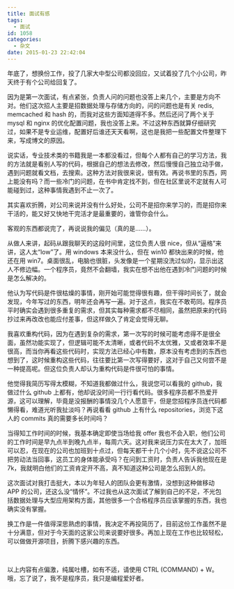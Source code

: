 ```yaml
---
title: 面试有感
tags:
  - 面试
id: 1058
categories:
  - 杂文
date: 2015-01-23 22:42:04
---
```


年底了，想换份工作，投了几家大中型公司都没回应，又试着投了几个小公司，昨天终于有个公司给回复了。

因为是第一次面试，有点紧张，负责人问的问题也没答上来几个，主要是方向不对。他们这次招人主要是招数据处理与存储方向的，问的问题也是有关 redis, memcached 和 hash 的，而我对这些方面知道得不多。然后还问了两个关于 mysql 和 nginx 的优化配置问题，我也没答上来。不过这种东西就算仔细研究过，如果不是专业运维，配置好后谁还天天看啊，这也是我把一些配置文件整理下来，写成博文的原因。

说实话，专业技术类的书籍我是一本都没看过，但每个人都有自己的学习方法，我的方法就是看别人写的代码，根据自己的想法去修改，然后慢慢自己独立动手做，遇到问题就看文档，去搜索。这种方法对我很来说，很有效。再说书里的东西，网上能没有吗？而一些冷门的问题，在书中肯定找不到，但在社区里说不定就有人可能碰到过，这种事情我遇到不止一次了。

其实喜欢折腾，对公司来说并没有什么好处，公司不是招你来学习的，而是招你来干活的，能又好又快地干完活才是最重要的，谁管你会什么。

客观的东西都说完了，再说说我的偏见（真的是……）。

从做人来讲，起码从跟我聊天的这段时间里，这位负责人很 nice，但从“逼格”来讲，这人太“low”了。用 windows 本来没什么，但在 win10 都快出来的时候，他还在用 win7。桌面很乱，电脑也很脏，头发像是一个星期没洗过似的，显示出这人不修边幅。一个程序员，竟然不会翻墙，我实在想不出他在遇到冷门问题的时候是怎么解决的。

他认为写代码是件很枯燥的事情，刚开始可能觉得很有趣，但干得时间长了，就会发现，今年写过的东西，明年还会再写一遍。对于这点，我实在不敢苟同。程序员平时确实会遇到很多重复的需求，但其实每种需求都不尽相同，虽然把原来的代码抄过来再改改也能应付差事，但这样做久了肯定会觉得无聊。

我喜欢重构代码，因为在遇到复杂的需求，第一次写的时候可能考虑得不是很全面，虽然功能实现了，但逻辑可能不太清晰，或者代码不太优雅，又或者效率不是很高，而当你再看这些代码时，实现方法已经心中有数，原本没有考虑到的东西也想到了，这时候重构这些代码，往往要比第一次写得要好，这对于自己又何尝不是一种提高呢。但这位负责人却认为重构代码是件很可怕的事情。

他觉得我简历写得太模糊，不知道我都做过什么，我说您可以看我的 github，我做过什么 github 上都有，他却说没时间一行行看代码。很多程序员都不热爱开源，这可以理解，毕竟是没报酬的事情没几个人愿意干，但是您招程序员连代码都懒得看，难道光听我扯淡吗？再说看看 github 上有什么 repositories，浏览下这人的 commits 真的需要多长时间吗？

当得知工作时间的时候，我基本确定即使当场给我 offer 我也不会入职，他们公司的工作时间是早九点半到晚九点半，每周六天。这对我来说压力实在太大了，加班可以忍，在现在的公司也加班到十点过，但每天都干十几个小时，先不说这公司不把劳动法当回事，这员工的身体能承受吗？在问到工资时，负责人告诉我他现在是 7k，我就明白他们的工资肯定开不高，真不知道这种公司是怎么招到人的。

这次面试对我打击挺大，本以为年轻人的团队会更有激情，没想到这种做移动 APP 的公司，还这么没“情怀”。不过我也从这次面试了解到自己的不足，不光包括数据处理与大型应用架构方面，其他很多一个合格程序员应该掌握的东西，我也确实没有掌握。

换工作是一件值得深思熟虑的事情，我决定不再投简历了，目前这份工作虽然不是十分满意，但对于今天面的这家公司来说要好很多。再加上现在工作也比较轻松，可以做做开源项目，折腾下感兴趣的东西。

&nbsp;

以上内容有点偏激，纯属吐槽，如有不适，请使用 CTRL (COMMAND) + W。哦，忘了说了，我不是程序员，我只是编程爱好者。